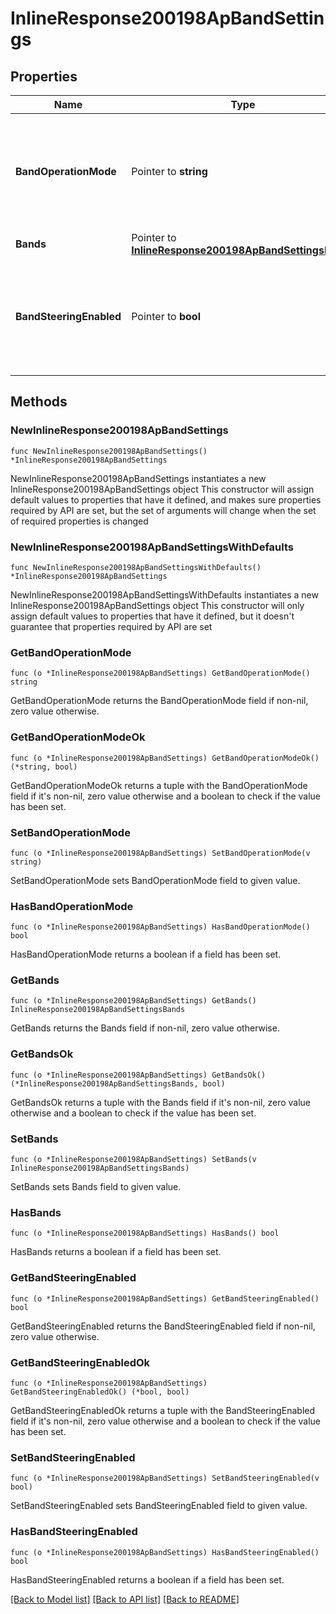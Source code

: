 # InlineResponse200198ApBandSettings

## Properties

Name | Type | Description | Notes
------------ | ------------- | ------------- | -------------
**BandOperationMode** | Pointer to **string** | Choice between &#39;dual&#39;, &#39;2.4ghz&#39;, &#39;5ghz&#39;, &#39;6ghz&#39; or &#39;multi&#39;. Defaults to dual. | [optional] 
**Bands** | Pointer to [**InlineResponse200198ApBandSettingsBands**](InlineResponse200198ApBandSettingsBands.md) |  | [optional] 
**BandSteeringEnabled** | Pointer to **bool** | Steers client to most open band. Can be either true or false. Defaults to true. | [optional] 

## Methods

### NewInlineResponse200198ApBandSettings

`func NewInlineResponse200198ApBandSettings() *InlineResponse200198ApBandSettings`

NewInlineResponse200198ApBandSettings instantiates a new InlineResponse200198ApBandSettings object
This constructor will assign default values to properties that have it defined,
and makes sure properties required by API are set, but the set of arguments
will change when the set of required properties is changed

### NewInlineResponse200198ApBandSettingsWithDefaults

`func NewInlineResponse200198ApBandSettingsWithDefaults() *InlineResponse200198ApBandSettings`

NewInlineResponse200198ApBandSettingsWithDefaults instantiates a new InlineResponse200198ApBandSettings object
This constructor will only assign default values to properties that have it defined,
but it doesn't guarantee that properties required by API are set

### GetBandOperationMode

`func (o *InlineResponse200198ApBandSettings) GetBandOperationMode() string`

GetBandOperationMode returns the BandOperationMode field if non-nil, zero value otherwise.

### GetBandOperationModeOk

`func (o *InlineResponse200198ApBandSettings) GetBandOperationModeOk() (*string, bool)`

GetBandOperationModeOk returns a tuple with the BandOperationMode field if it's non-nil, zero value otherwise
and a boolean to check if the value has been set.

### SetBandOperationMode

`func (o *InlineResponse200198ApBandSettings) SetBandOperationMode(v string)`

SetBandOperationMode sets BandOperationMode field to given value.

### HasBandOperationMode

`func (o *InlineResponse200198ApBandSettings) HasBandOperationMode() bool`

HasBandOperationMode returns a boolean if a field has been set.

### GetBands

`func (o *InlineResponse200198ApBandSettings) GetBands() InlineResponse200198ApBandSettingsBands`

GetBands returns the Bands field if non-nil, zero value otherwise.

### GetBandsOk

`func (o *InlineResponse200198ApBandSettings) GetBandsOk() (*InlineResponse200198ApBandSettingsBands, bool)`

GetBandsOk returns a tuple with the Bands field if it's non-nil, zero value otherwise
and a boolean to check if the value has been set.

### SetBands

`func (o *InlineResponse200198ApBandSettings) SetBands(v InlineResponse200198ApBandSettingsBands)`

SetBands sets Bands field to given value.

### HasBands

`func (o *InlineResponse200198ApBandSettings) HasBands() bool`

HasBands returns a boolean if a field has been set.

### GetBandSteeringEnabled

`func (o *InlineResponse200198ApBandSettings) GetBandSteeringEnabled() bool`

GetBandSteeringEnabled returns the BandSteeringEnabled field if non-nil, zero value otherwise.

### GetBandSteeringEnabledOk

`func (o *InlineResponse200198ApBandSettings) GetBandSteeringEnabledOk() (*bool, bool)`

GetBandSteeringEnabledOk returns a tuple with the BandSteeringEnabled field if it's non-nil, zero value otherwise
and a boolean to check if the value has been set.

### SetBandSteeringEnabled

`func (o *InlineResponse200198ApBandSettings) SetBandSteeringEnabled(v bool)`

SetBandSteeringEnabled sets BandSteeringEnabled field to given value.

### HasBandSteeringEnabled

`func (o *InlineResponse200198ApBandSettings) HasBandSteeringEnabled() bool`

HasBandSteeringEnabled returns a boolean if a field has been set.


[[Back to Model list]](../README.md#documentation-for-models) [[Back to API list]](../README.md#documentation-for-api-endpoints) [[Back to README]](../README.md)


